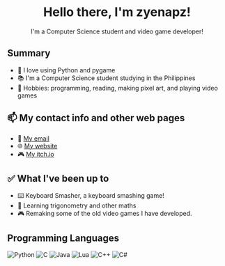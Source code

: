 <h1 align="center">
  Hello there, I'm zyenapz!
</h1>
<p align="center">
  I'm a Computer Science student and video game developer!
</p>

## Summary
- 🐍 I love using Python and pygame
- 📚 I'm a Computer Science student studying in the Philippines
- 💪 Hobbies: programming, reading, making pixel art, and playing video games

## 📫 My contact info and other web pages
- 📧 <a href="mailto:zyenapz@gmail.com">My email</a>
- 🌐 <a href="zyenapz.github.io">My website</a>
- 🎮 <a href="zyenapz.itch.io">My itch.io</a>

## ✅ What I've been up to
- ⌨️ Keyboard Smasher, a keyboard smashing game!
- 🧮 Learning trigonometry and other maths
- 🎮 Remaking some of the old video games I have developed.

## Programming Languages
<p>
  <img alt="Python" src="https://img.shields.io/badge/-Python-yellow?style=for-the-badge&logo=python" />
  <img alt="C" src="https://img.shields.io/badge/-C-yellow?style=for-the-badge&logo=c" />
  <img alt="Java" src="https://img.shields.io/badge/-Java-red?style=for-the-badge&logo=java" />
  <img alt="Lua" src="https://img.shields.io/badge/-Lua-green?style=for-the-badge&logo=lua" />
  <img alt="C++" src="https://img.shields.io/badge/-C%2B%2B-orange?style=for-the-badge" />
  <img alt="C#" src="https://img.shields.io/badge/-C%23-blue?style=for-the-badge" />
</p>

<!--
**zyenapz/zyenapz** is a ✨ _special_ ✨ repository because its `README.md` (this file) appears on your GitHub profile.

Here are some ideas to get you started:

- 🔭 I’m currently working on ...
- 🌱 I’m currently learning ...
- 👯 I’m looking to collaborate on ...
- 🤔 I’m looking for help with ...
- 💬 Ask me about ...
- 📫 How to reach me: ...
- 😄 Pronouns: ...
- ⚡ Fun fact: ...
-->
